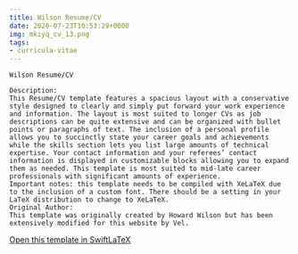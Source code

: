 ```yaml
---
title: Wilson Resume/CV
date: 2020-07-23T10:53:29+0000
img: mkiyq_cv_13.png
tags:
- curricula-vitae
---
```

```
Wilson Resume/CV

Description:
This Resume/CV template features a spacious layout with a conservative style designed to clearly and simply put forward your work experience and information. The layout is most suited to longer CVs as job descriptions can be quite extensive and can be organized with bullet points or paragraphs of text. The inclusion of a personal profile allows you to succinctly state your career goals and achievements while the skills section lets you list large amounts of technical expertise. Your contact information and your referees’ contact information is displayed in customizable blocks allowing you to expand them as needed. This template is most suited to mid-late career professionals with significant amounts of experience.
Important notes: this template needs to be compiled with XeLaTeX due to the inclusion of a custom font. There should be a setting in your LaTeX distribution to change to XeLaTeX.
Original Author:
This template was originally created by Howard Wilson but has been extensively modified for this website by Vel.
```
[Open this template in SwiftLaTeX](https://www.swiftlatex.com/project.html?import=https://swiftlatex.github.io/LaTeXBoilerPlate/zips/irodr_cv_13.zip&import_name=Wilson%20Resume/CV)
